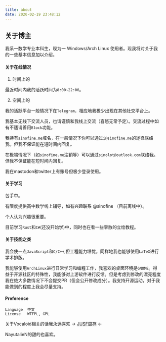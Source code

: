 ```yaml
---
title: about
date: 2020-02-19 23:48:12
---
```


## 关于博主

我系一数学专业本科生，现为一 Windows/Arch Linux 使用者。现我将对关于我的一些基本信息加以介绍。

#### 关于在线情况

1. 时间上的

最近时间内我的活跃时间为`8:00~22:00`。


2. 空间上的

我的活跃平台一般情况下在`Telegram`，相应地我极少出现在其他社交平台上。

我基本无线下交流人员，也请谨慎和我线上交流（喜怒无常予定）。交流过程中如有不适请善用`Block`功能。

我持有`sinofine.me`域名，在一般情况下你可以通过`i@sinofine.me`的途径联络我。但我不保证能在短时间内回复。

在极端情况下（如`sinofine.me`注销等）可以通过`sinolot@outlook.com`联络我。但我不保证能在短时间内回复。

我在mastodon和twitter上有账号但极少登录使用。

#### 关于学习

苦手中。

有限度提供高中数学线上辅导，如有兴趣联系 @sinofine （目前离线中）。

个人认为兴趣很重要。

目前学习`Rust`和`C#`(还没开始学)中，同时也在看一些零散的立绘教程。

#### 关于技能之类

我会使一点`JavaScript`和`C/C++`,但工程能力堪忧。同样地我也能够使用`LaTeX`进行学术排版。

我能够使用`ArchLinux`进行日常学习和编程工作，我喜欢的桌面环境是`GNOME`。得益于开源社区的特殊性，我能够对上游软件进行反馈。但是考虑到修改的漂亮程度我在绝大多数情况下不会提交PR（但会公开修改成分）。我支持开源运动，对于我能做到的程度上我会尽量支持。

#### Preference
```
Language  中文
License   WTFPL, GPL
```

关于Vocaloid相关的话我永远喜欢 -> [JUSF周存](https://space.bilibili.com/341368) <-

NayutalieN的甜的也喜欢。
